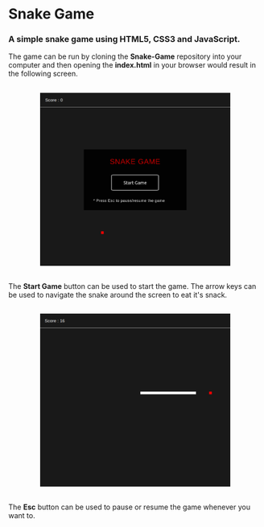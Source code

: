 # Snake Game

### A simple snake game using HTML5, CSS3 and JavaScript.

The game can be run by cloning the **Snake-Game** repository into your computer and then opening the **index.html** in your browser would result in the following screen.

<img 
    src="images/snake_preview.png" 
    alt="Snake Preview" 
    width="75%" 
    height="50%" 
    style="margin: 3% 12.5%;">

The **Start Game** button can be used to start the game. The arrow keys can be used to navigate the snake around the screen to eat it's snack. 

<img 
    src="images/snake_game.png" 
    alt="Snake Game" 
    width="75%" 
    height="50%"
    style="margin: 3% 12.5%;">


The **Esc** button can be used to pause or resume the game whenever you want to.